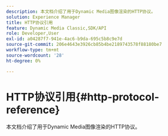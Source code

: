 ```yaml
---
description: 本文档介绍了用于Dynamic Media图像渲染的HTTP协议。
solution: Experience Manager
title: HTTP协议引用
feature: Dynamic Media Classic,SDK/API
role: Developer,User
exl-id: a04287f7-941e-4ac6-b9da-695c5b8c9e7d
source-git-commit: 206e4643e3926cb85b4be2189743578f88180be7
workflow-type: tm+mt
source-wordcount: '28'
ht-degree: 0%

---
```


# HTTP协议引用{#http-protocol-reference}

本文档介绍了用于Dynamic Media图像渲染的HTTP协议。

